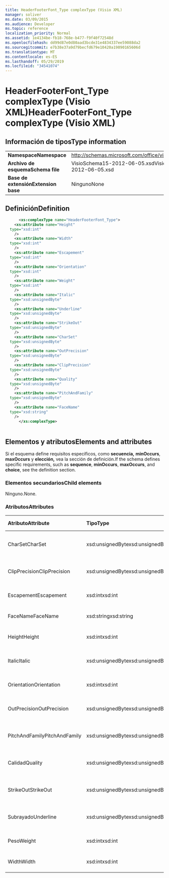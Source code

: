 ```yaml
---
title: HeaderFooterFont_Type complexType (Visio XML)
manager: soliver
ms.date: 03/09/2015
ms.audience: Developer
ms.topic: reference
localization_priority: Normal
ms.assetid: 1e4134be-fb18-768e-b477-f9f40f72548d
ms.openlocfilehash: dd99d87e0d80aad3bcde31e4834337ee59088da2
ms.sourcegitcommit: e7b38e37a9d79becfd679e10420a19890165606d
ms.translationtype: MT
ms.contentlocale: es-ES
ms.lasthandoff: 05/29/2019
ms.locfileid: "34541074"
---
```

# <a name="headerfooterfont_type-complextype-visio-xml"></a><span data-ttu-id="a7d27-102">HeaderFooterFont_Type complexType (Visio XML)</span><span class="sxs-lookup"><span data-stu-id="a7d27-102">HeaderFooterFont_Type complexType (Visio XML)</span></span>

## <a name="type-information"></a><span data-ttu-id="a7d27-103">Información de tipos</span><span class="sxs-lookup"><span data-stu-id="a7d27-103">Type information</span></span>

|||
|:-----|:-----|
|<span data-ttu-id="a7d27-104">**Namespace**</span><span class="sxs-lookup"><span data-stu-id="a7d27-104">**Namespace**</span></span> <br/> |http://schemas.microsoft.com/office/visio/2011/1/core  <br/> |
|<span data-ttu-id="a7d27-105">**Archivo de esquema**</span><span class="sxs-lookup"><span data-stu-id="a7d27-105">**Schema file**</span></span> <br/> |<span data-ttu-id="a7d27-106">VisioSchema15-2012-06-05.xsd</span><span class="sxs-lookup"><span data-stu-id="a7d27-106">VisioSchema15-2012-06-05.xsd</span></span>  <br/> |
|<span data-ttu-id="a7d27-107">**Base de extensión**</span><span class="sxs-lookup"><span data-stu-id="a7d27-107">**Extension base**</span></span> <br/> |<span data-ttu-id="a7d27-108">Ninguno</span><span class="sxs-lookup"><span data-stu-id="a7d27-108">None</span></span>  <br/> |
   
## <a name="definition"></a><span data-ttu-id="a7d27-109">Definición</span><span class="sxs-lookup"><span data-stu-id="a7d27-109">Definition</span></span>

```XML
      <xs:complexType name="HeaderFooterFont_Type">
    <xs:attribute name="Height"
  type="xsd:int"
    />
    <xs:attribute name="Width"
  type="xsd:int"
    />
    <xs:attribute name="Escapement"
  type="xsd:int"
    />
    <xs:attribute name="Orientation"
  type="xsd:int"
    />
    <xs:attribute name="Weight"
  type="xsd:int"
    />
    <xs:attribute name="Italic"
  type="xsd:unsignedByte"
    />
    <xs:attribute name="Underline"
  type="xsd:unsignedByte"
    />
    <xs:attribute name="StrikeOut"
  type="xsd:unsignedByte"
    />
    <xs:attribute name="CharSet"
  type="xsd:unsignedByte"
    />
    <xs:attribute name="OutPrecision"
  type="xsd:unsignedByte"
    />
    <xs:attribute name="ClipPrecision"
  type="xsd:unsignedByte"
    />
    <xs:attribute name="Quality"
  type="xsd:unsignedByte"
    />
    <xs:attribute name="PitchAndFamily"
  type="xsd:unsignedByte"
    />
    <xs:attribute name="FaceName"
  type="xsd:string"
    />
      </xs:complexType>
      
```

## <a name="elements-and-attributes"></a><span data-ttu-id="a7d27-110">Elementos y atributos</span><span class="sxs-lookup"><span data-stu-id="a7d27-110">Elements and attributes</span></span>

<span data-ttu-id="a7d27-111">Si el esquema define requisitos específicos, como **secuencia,** **minOccurs**, **maxOccurs** y **elección,** vea la sección de definición.</span><span class="sxs-lookup"><span data-stu-id="a7d27-111">If the schema defines specific requirements, such as **sequence**, **minOccurs**, **maxOccurs**, and **choice**, see the definition section.</span></span> 
  
### <a name="child-elements"></a><span data-ttu-id="a7d27-112">Elementos secundarios</span><span class="sxs-lookup"><span data-stu-id="a7d27-112">Child elements</span></span>

<span data-ttu-id="a7d27-113">Ninguno.</span><span class="sxs-lookup"><span data-stu-id="a7d27-113">None.</span></span>
  
### <a name="attributes"></a><span data-ttu-id="a7d27-114">Atributos</span><span class="sxs-lookup"><span data-stu-id="a7d27-114">Attributes</span></span>

|<span data-ttu-id="a7d27-115">**Atributo**</span><span class="sxs-lookup"><span data-stu-id="a7d27-115">**Attribute**</span></span>|<span data-ttu-id="a7d27-116">**Tipo**</span><span class="sxs-lookup"><span data-stu-id="a7d27-116">**Type**</span></span>|<span data-ttu-id="a7d27-117">**Obligatorio**</span><span class="sxs-lookup"><span data-stu-id="a7d27-117">**Required**</span></span>|<span data-ttu-id="a7d27-118">**Descripción**</span><span class="sxs-lookup"><span data-stu-id="a7d27-118">**Description**</span></span>|<span data-ttu-id="a7d27-119">**Posibles valores**</span><span class="sxs-lookup"><span data-stu-id="a7d27-119">**Possible values**</span></span>|
|:-----|:-----|:-----|:-----|:-----|
|<span data-ttu-id="a7d27-120">CharSet</span><span class="sxs-lookup"><span data-stu-id="a7d27-120">CharSet</span></span>  <br/> |<span data-ttu-id="a7d27-121">xsd:unsignedByte</span><span class="sxs-lookup"><span data-stu-id="a7d27-121">xsd:unsignedByte</span></span>  <br/> |<span data-ttu-id="a7d27-122">opcional</span><span class="sxs-lookup"><span data-stu-id="a7d27-122">optional</span></span>  <br/> ||<span data-ttu-id="a7d27-123">Valores del tipo xsd:unsignedByte.</span><span class="sxs-lookup"><span data-stu-id="a7d27-123">Values of the xsd:unsignedByte type.</span></span>  <br/> |
|<span data-ttu-id="a7d27-124">ClipPrecision</span><span class="sxs-lookup"><span data-stu-id="a7d27-124">ClipPrecision</span></span>  <br/> |<span data-ttu-id="a7d27-125">xsd:unsignedByte</span><span class="sxs-lookup"><span data-stu-id="a7d27-125">xsd:unsignedByte</span></span>  <br/> |<span data-ttu-id="a7d27-126">opcional</span><span class="sxs-lookup"><span data-stu-id="a7d27-126">optional</span></span>  <br/> ||<span data-ttu-id="a7d27-127">Valores del tipo xsd:unsignedByte.</span><span class="sxs-lookup"><span data-stu-id="a7d27-127">Values of the xsd:unsignedByte type.</span></span>  <br/> |
|<span data-ttu-id="a7d27-128">Escapement</span><span class="sxs-lookup"><span data-stu-id="a7d27-128">Escapement</span></span>  <br/> |<span data-ttu-id="a7d27-129">xsd:int</span><span class="sxs-lookup"><span data-stu-id="a7d27-129">xsd:int</span></span>  <br/> |<span data-ttu-id="a7d27-130">opcional</span><span class="sxs-lookup"><span data-stu-id="a7d27-130">optional</span></span>  <br/> ||<span data-ttu-id="a7d27-131">Valores del tipo xsd:int.</span><span class="sxs-lookup"><span data-stu-id="a7d27-131">Values of the xsd:int type.</span></span>  <br/> |
|<span data-ttu-id="a7d27-132">FaceName</span><span class="sxs-lookup"><span data-stu-id="a7d27-132">FaceName</span></span>  <br/> |<span data-ttu-id="a7d27-133">xsd:string</span><span class="sxs-lookup"><span data-stu-id="a7d27-133">xsd:string</span></span>  <br/> |<span data-ttu-id="a7d27-134">opcional</span><span class="sxs-lookup"><span data-stu-id="a7d27-134">optional</span></span>  <br/> ||<span data-ttu-id="a7d27-135">Valores del tipo xsd:string.</span><span class="sxs-lookup"><span data-stu-id="a7d27-135">Values of the xsd:string type.</span></span>  <br/> |
|<span data-ttu-id="a7d27-136">Height</span><span class="sxs-lookup"><span data-stu-id="a7d27-136">Height</span></span>  <br/> |<span data-ttu-id="a7d27-137">xsd:int</span><span class="sxs-lookup"><span data-stu-id="a7d27-137">xsd:int</span></span>  <br/> |<span data-ttu-id="a7d27-138">opcional</span><span class="sxs-lookup"><span data-stu-id="a7d27-138">optional</span></span>  <br/> ||<span data-ttu-id="a7d27-139">Valores del tipo xsd:int.</span><span class="sxs-lookup"><span data-stu-id="a7d27-139">Values of the xsd:int type.</span></span>  <br/> |
|<span data-ttu-id="a7d27-140">Italic</span><span class="sxs-lookup"><span data-stu-id="a7d27-140">Italic</span></span>  <br/> |<span data-ttu-id="a7d27-141">xsd:unsignedByte</span><span class="sxs-lookup"><span data-stu-id="a7d27-141">xsd:unsignedByte</span></span>  <br/> |<span data-ttu-id="a7d27-142">opcional</span><span class="sxs-lookup"><span data-stu-id="a7d27-142">optional</span></span>  <br/> ||<span data-ttu-id="a7d27-143">Valores del tipo xsd:unsignedByte.</span><span class="sxs-lookup"><span data-stu-id="a7d27-143">Values of the xsd:unsignedByte type.</span></span>  <br/> |
|<span data-ttu-id="a7d27-144">Orientation</span><span class="sxs-lookup"><span data-stu-id="a7d27-144">Orientation</span></span>  <br/> |<span data-ttu-id="a7d27-145">xsd:int</span><span class="sxs-lookup"><span data-stu-id="a7d27-145">xsd:int</span></span>  <br/> |<span data-ttu-id="a7d27-146">opcional</span><span class="sxs-lookup"><span data-stu-id="a7d27-146">optional</span></span>  <br/> ||<span data-ttu-id="a7d27-147">Valores del tipo xsd:int.</span><span class="sxs-lookup"><span data-stu-id="a7d27-147">Values of the xsd:int type.</span></span>  <br/> |
|<span data-ttu-id="a7d27-148">OutPrecision</span><span class="sxs-lookup"><span data-stu-id="a7d27-148">OutPrecision</span></span>  <br/> |<span data-ttu-id="a7d27-149">xsd:unsignedByte</span><span class="sxs-lookup"><span data-stu-id="a7d27-149">xsd:unsignedByte</span></span>  <br/> |<span data-ttu-id="a7d27-150">opcional</span><span class="sxs-lookup"><span data-stu-id="a7d27-150">optional</span></span>  <br/> ||<span data-ttu-id="a7d27-151">Valores del tipo xsd:unsignedByte.</span><span class="sxs-lookup"><span data-stu-id="a7d27-151">Values of the xsd:unsignedByte type.</span></span>  <br/> |
|<span data-ttu-id="a7d27-152">PitchAndFamily</span><span class="sxs-lookup"><span data-stu-id="a7d27-152">PitchAndFamily</span></span>  <br/> |<span data-ttu-id="a7d27-153">xsd:unsignedByte</span><span class="sxs-lookup"><span data-stu-id="a7d27-153">xsd:unsignedByte</span></span>  <br/> |<span data-ttu-id="a7d27-154">opcional</span><span class="sxs-lookup"><span data-stu-id="a7d27-154">optional</span></span>  <br/> ||<span data-ttu-id="a7d27-155">Valores del tipo xsd:unsignedByte.</span><span class="sxs-lookup"><span data-stu-id="a7d27-155">Values of the xsd:unsignedByte type.</span></span>  <br/> |
|<span data-ttu-id="a7d27-156">Calidad</span><span class="sxs-lookup"><span data-stu-id="a7d27-156">Quality</span></span>  <br/> |<span data-ttu-id="a7d27-157">xsd:unsignedByte</span><span class="sxs-lookup"><span data-stu-id="a7d27-157">xsd:unsignedByte</span></span>  <br/> |<span data-ttu-id="a7d27-158">opcional</span><span class="sxs-lookup"><span data-stu-id="a7d27-158">optional</span></span>  <br/> ||<span data-ttu-id="a7d27-159">Valores del tipo xsd:unsignedByte.</span><span class="sxs-lookup"><span data-stu-id="a7d27-159">Values of the xsd:unsignedByte type.</span></span>  <br/> |
|<span data-ttu-id="a7d27-160">StrikeOut</span><span class="sxs-lookup"><span data-stu-id="a7d27-160">StrikeOut</span></span>  <br/> |<span data-ttu-id="a7d27-161">xsd:unsignedByte</span><span class="sxs-lookup"><span data-stu-id="a7d27-161">xsd:unsignedByte</span></span>  <br/> |<span data-ttu-id="a7d27-162">opcional</span><span class="sxs-lookup"><span data-stu-id="a7d27-162">optional</span></span>  <br/> ||<span data-ttu-id="a7d27-163">Valores del tipo xsd:unsignedByte.</span><span class="sxs-lookup"><span data-stu-id="a7d27-163">Values of the xsd:unsignedByte type.</span></span>  <br/> |
|<span data-ttu-id="a7d27-164">Subrayado</span><span class="sxs-lookup"><span data-stu-id="a7d27-164">Underline</span></span>  <br/> |<span data-ttu-id="a7d27-165">xsd:unsignedByte</span><span class="sxs-lookup"><span data-stu-id="a7d27-165">xsd:unsignedByte</span></span>  <br/> |<span data-ttu-id="a7d27-166">opcional</span><span class="sxs-lookup"><span data-stu-id="a7d27-166">optional</span></span>  <br/> ||<span data-ttu-id="a7d27-167">Valores del tipo xsd:unsignedByte.</span><span class="sxs-lookup"><span data-stu-id="a7d27-167">Values of the xsd:unsignedByte type.</span></span>  <br/> |
|<span data-ttu-id="a7d27-168">Peso</span><span class="sxs-lookup"><span data-stu-id="a7d27-168">Weight</span></span>  <br/> |<span data-ttu-id="a7d27-169">xsd:int</span><span class="sxs-lookup"><span data-stu-id="a7d27-169">xsd:int</span></span>  <br/> |<span data-ttu-id="a7d27-170">opcional</span><span class="sxs-lookup"><span data-stu-id="a7d27-170">optional</span></span>  <br/> ||<span data-ttu-id="a7d27-171">Valores del tipo xsd:int.</span><span class="sxs-lookup"><span data-stu-id="a7d27-171">Values of the xsd:int type.</span></span>  <br/> |
|<span data-ttu-id="a7d27-172">Width</span><span class="sxs-lookup"><span data-stu-id="a7d27-172">Width</span></span>  <br/> |<span data-ttu-id="a7d27-173">xsd:int</span><span class="sxs-lookup"><span data-stu-id="a7d27-173">xsd:int</span></span>  <br/> |<span data-ttu-id="a7d27-174">opcional</span><span class="sxs-lookup"><span data-stu-id="a7d27-174">optional</span></span>  <br/> ||<span data-ttu-id="a7d27-175">Valores del tipo xsd:int.</span><span class="sxs-lookup"><span data-stu-id="a7d27-175">Values of the xsd:int type.</span></span>  <br/> |
   

